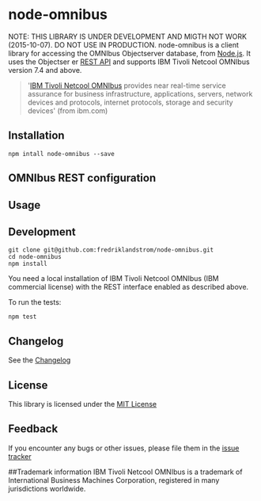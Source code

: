 # node-omnibus
NOTE: THIS LIBRARY IS UNDER DEVELOPMENT AND MIGTH NOT WORK (2015-10-07). DO NOT USE IN PRODUCTION.
node-omnibus is a client library for accessing the OMNIbus Objectserver database, from [Node.js](https://nodejs.org). It uses the Objectser er [REST API](http://www-01.ibm.com/support/knowledgecenter/SSSHTQ_8.1.0/com.ibm.netcool_OMNIbus.doc_8.1.0/omnibus/wip/api/reference/omn_api_http_httpinterface.html?lang=en) and supports IBM Tivoli Netcool OMNIbus version 7.4 and above.

> '[IBM Tivoli Netcool OMNIbus](http://www.ibm.com/software/products/ibmtivolinetcoolomnibus) provides near real-time service assurance for business infrastructure, applications, servers, network devices and protocols, internet protocols, storage and security devices' (from ibm.com)

## Installation
```
npm intall node-omnibus --save
```

## OMNIbus REST configuration

## Usage

## Development
```
git clone git@github.com:fredriklandstrom/node-omnibus.git
cd node-omnibus
npm install
```

You need a local installation of IBM Tivoli Netcool OMNIbus (IBM commercial license) with the REST interface enabled as described above. 

To run the tests:
```
npm test
```

## Changelog
See the [Changelog][changelog]

## License
This library is licensed under the [MIT License][license]

## Feedback
If you encounter any bugs or other issues, please file them in the 
[issue tracker][issue-tracker]

##Trademark information
IBM Tivoli Netcool OMNIbus is a trademark of International Business Machines Corporation, registered in many jurisdictions worldwide.


[license]: LICENSE
[issue-tracker]: https://github.com/fredriklandstrom/node-omnibus/issues
[changelog]: CHANGELOG.md
